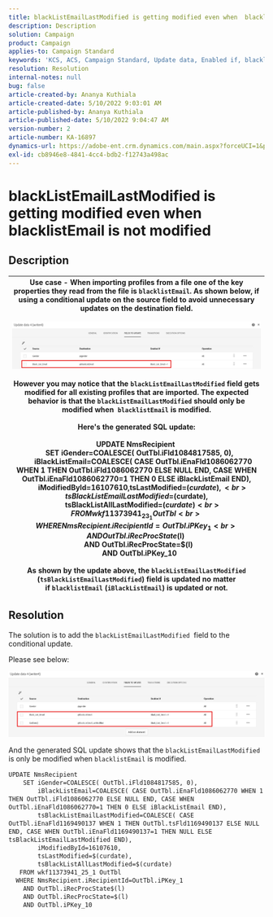 ```yaml
---
title: blackListEmailLastModified is getting modified even when  blacklistEmail is not modified
description: Description
solution: Campaign
product: Campaign
applies-to: Campaign Standard
keywords: 'KCS, ACS, Campaign Standard, Update data, Enabled if, blacklistEmail, blackListEmailLastModified '
resolution: Resolution
internal-notes: null
bug: false
article-created-by: Ananya Kuthiala
article-created-date: 5/10/2022 9:03:01 AM
article-published-by: Ananya Kuthiala
article-published-date: 5/10/2022 9:04:47 AM
version-number: 2
article-number: KA-16897
dynamics-url: https://adobe-ent.crm.dynamics.com/main.aspx?forceUCI=1&pagetype=entityrecord&etn=knowledgearticle&id=ca339ff7-3fd0-ec11-a7b5-0022480a8e40
exl-id: cb8946e8-4841-4cc4-bdb2-f12743a498ac
---
```

# blackListEmailLastModified is getting modified even when  blacklistEmail is not modified

## Description



| Use case - When importing profiles from a file one of the key properties they read from the file is `blacklistEmail`. As shown below, if using a conditional update on the source field to avoid unnecessary updates on the destination field.<br><br>![](assets/___cb339ff7-3fd0-ec11-a7b5-0022480a8e40___.jpeg)<br><br>However you may notice that the `blackListEmailLastModified` field gets modified for all existing profiles that are imported. The expected behavior is that the `blackListEmailLastModified` should only be modified when  `blacklistEmail` is modified.<br><br>Here's the generated SQL update:<br><br>UPDATE NmsRecipient <br>     SET iGender=COALESCE( OutTbl.iFld1084817585, 0),<br>         iBlackListEmail=COALESCE( CASE OutTbl.iEnaFld1086062770 WHEN 1 THEN OutTbl.iFld1086062770 ELSE NULL END, CASE WHEN OutTbl.iEnaFld1086062770=1 THEN 0 ELSE iBlackListEmail END),<br>         iModifiedById=16107610,tsLastModified=$(curdate),<br>         tsBlackListEmailLastModified=$(curdate),<br>         tsBlackListAllLastModified=$(curdate) <br>    FROM wkf11373941_23_1 OutTbl <br>   WHERE NmsRecipient.iRecipientId=OutTbl.iPKey_1 <br>     AND OutTbl.iRecProcState$(l) <br>     AND OutTbl.iRecProcState=$(l) <br>     AND OutTbl.iPKey_10<br><br>As shown by the update above, the `blackListEmailLastModified` (`tsBlackListEmailLastModified`) field is updated no matter if `blacklistEmail` (`iBlackListEmail`) is updated or not. |
| --- |



## Resolution


The solution is to add the `blackListEmailLastModified`  field to the conditional update.

Please see below:

![](assets/46d6b7ee-ab97-eb11-b1ac-002248093c2a.png)

And the generated SQL update shows that the `blackListEmailLastModified` is only be modified when `blacklistEmail` is modified.

```
UPDATE NmsRecipient 
    SET iGender=COALESCE( OutTbl.iFld1084817585, 0),
        iBlackListEmail=COALESCE( CASE OutTbl.iEnaFld1086062770 WHEN 1 THEN OutTbl.iFld1086062770 ELSE NULL END, CASE WHEN OutTbl.iEnaFld1086062770=1 THEN 0 ELSE iBlackListEmail END),
        tsBlackListEmailLastModified=COALESCE( CASE OutTbl.iEnaFld1169490137 WHEN 1 THEN OutTbl.tsFld1169490137 ELSE NULL END, CASE WHEN OutTbl.iEnaFld1169490137=1 THEN NULL ELSE tsBlackListEmailLastModified END),
        iModifiedById=16107610,
        tsLastModified=$(curdate),
        tsBlackListAllLastModified=$(curdate) 
   FROM wkf11373941_25_1 OutTbl 
  WHERE NmsRecipient.iRecipientId=OutTbl.iPKey_1 
    AND OutTbl.iRecProcState$(l) 
    AND OutTbl.iRecProcState=$(l) 
    AND OutTbl.iPKey_10
```
